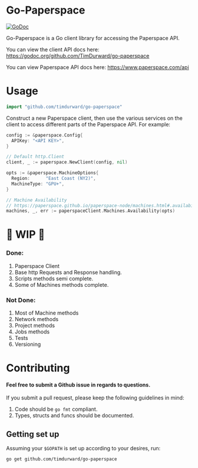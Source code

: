 # Go-Paperspace

[![GoDoc](https://godoc.org/github.com/TimDurward/go-paperspace?status.svg)](https://godoc.org/github.com/TimDurward/go-paperspace)
 
Go-Paperspace is a Go client library for accessing the Paperspace API.

You can view the client API docs here: https://godoc.org/github.com/TimDurward/go-paperspace

You can view Paperspace API docs here: https://www.paperspace.com/api

# Usage
```go
import "github.com/timdurward/go-paperspace"
```

Construct a new Paperspace client, then use the various services on the client to access different parts of the Paperspace API. For example:

```go
config := &paperspace.Config{
  APIKey: "<API KEY>",
}

// Default http.Client
client, _ := paperspace.NewClient(config, nil)

opts := &paperspace.MachineOptions{
  Region:      "East Coast (NY2)",
  MachineType: "GPU+",
}

// Machine Availability
// https://paperspace.github.io/paperspace-node/machines.html#.availability
machines, _, err := paperspaceClient.Machines.Availability(opts)
```


# 🔨 WIP 🔧
### Done:
1. Paperspace Client
2. Base http Requests and Response handling.
3. Scripts methods semi complete.
4. Some of Machines methods complete.

### Not Done:
1. Most of Machine methods
2. Network methods
3. Project methods
4. Jobs methods
5. Tests
6. Versioning

# Contributing
#### Feel free to submit a Github issue in regards to questions.

If you submit a pull request, please keep the following guidelines in mind:

1. Code should be `go fmt` compliant.
2. Types, structs and funcs should be documented.

## Getting set up

Assuming your `$GOPATH` is set up according to your desires, run:

```sh
go get github.com/timdurward/go-paperspace
```
